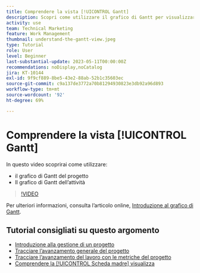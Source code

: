 ```yaml
---
title: Comprendere la vista [!UICONTROL Gantt]
description: Scopri come utilizzare il grafico di Gantt per visualizzare rapidamente le attività e i progetti ad alto livello con una sorprendente quantità di dettagli.
activity: use
team: Technical Marketing
feature: Work Management
thumbnail: understand-the-gantt-view.jpeg
type: Tutorial
role: User
level: Beginner
last-substantial-update: 2023-05-11T00:00:00Z
recommendations: noDisplay,noCatalog
jira: KT-10144
exl-id: 9f9cf889-8be5-43e2-88ab-52b1c35603ec
source-git-commit: c9a137de3772a70b81294930823e3db92a96d893
workflow-type: tm+mt
source-wordcount: '92'
ht-degree: 69%

---
```


# Comprendere la vista [!UICONTROL Gantt]

In questo video scoprirai come utilizzare:

* il grafico di Gantt del progetto
* Il grafico di Gantt dell’attività

>[!VIDEO](https://video.tv.adobe.com/v/3419304/?quality=12&learn=on)

Per ulteriori informazioni, consulta l’articolo online, [Introduzione al grafico di Gantt](https://experienceleague.adobe.com/docs/workfront/using/manage-work/the-gantt-chart/gantt-chart-overview/get-started-with-gantt.html?lang=it).

## Tutorial consigliati su questo argomento

* [Introduzione alla gestione di un progetto](https://experienceleague.adobe.com/en/docs/workfront-learn/tutorials-workfront/manage-work/projects/getting-started-manage-a-project.md)
* [Tracciare l’avanzamento generale del progetto](https://experienceleague.adobe.com/en/docs/workfront-learn/tutorials-workfront/manage-work/projects/track-overall-project-progress.md)
* [Tracciare l’avanzamento del lavoro con le metriche del progetto](https://experienceleague.adobe.com/en/docs/workfront-learn/tutorials-workfront/manage-work/projects/track-work-progress-with-project-metrics.md)
* [Comprendere la [!UICONTROL Scheda madre] visualizza](https://experienceleague.adobe.com/en/docs/workfront-learn/tutorials-workfront/manage-work/projects/understand-the-board-view.md)
